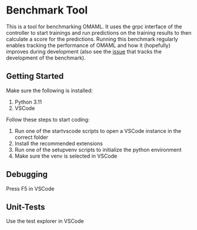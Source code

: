 # Benchmark Tool

This is a tool for benchmarking OMAML. It uses the grpc interface of the controller to start trainings and run predictions on the training results to then calculate a score for the predictions. Running this benchmark regularly enables tracking the performance of OMAML and how it (hopefully) improves during development (also see the [issue](https://github.com/hochschule-darmstadt/MetaAutoML/issues/172) that tracks the development of the benchmark).

## Getting Started

Make sure the following is installed:

1. Python 3.11
2. VSCode

Follow these steps to start coding:

1. Run one of the startvscode scripts to open a VSCode instance in the correct folder
2. Install the recommended extensions
3. Run one of the setupvenv scripts to initialize the python environment
4. Make sure the venv is selected in VSCode

## Debugging

Press F5 in VSCode

## Unit-Tests

Use the test explorer in VSCode
